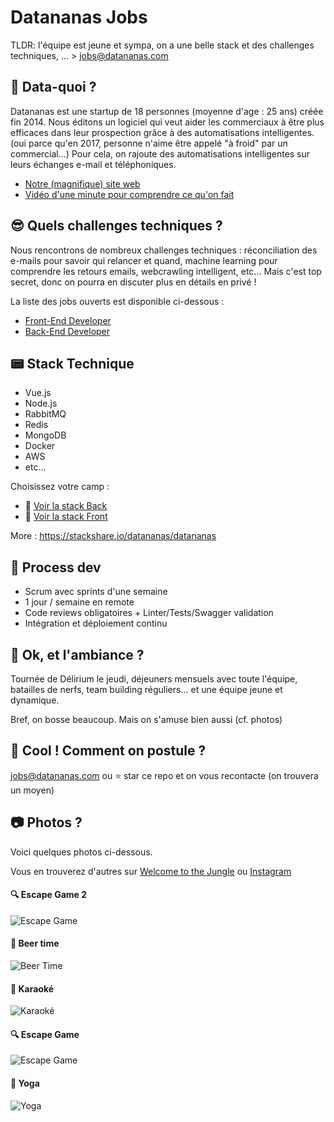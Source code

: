 # Datananas Jobs

TLDR: l'équipe est jeune et sympa, on a une belle stack et des challenges techniques, ... > jobs@datananas.com

## :pineapple: Data-quoi ?

Datananas est une startup de 18 personnes (moyenne d'age : 25 ans) créée fin 2014.
Nous éditons un logiciel qui veut aider les commerciaux à être plus efficaces dans leur prospection grâce à des automatisations intelligentes. (oui parce qu'en 2017, personne n'aime être appelé "à froid" par un commercial...)
Pour cela, on rajoute des automatisations intelligentes sur leurs échanges e-mail et téléphoniques.

- [Notre (magnifique) site web](https://www.datananas.com)
- [Vidéo d'une minute pour comprendre ce qu'on fait](https://www.youtube.com/watch?v=32y9oUF4pnU)

## :sunglasses:	Quels challenges techniques ?

Nous rencontrons de nombreux challenges techniques : réconciliation des e-mails pour savoir qui relancer et quand, machine learning pour comprendre les retours emails, webcrawling intelligent, etc...
Mais c'est top secret, donc on pourra en discuter plus en détails en privé !

La liste des jobs ouverts est disponible ci-dessous :

- [Front-End Developer](front-end-developer.md "Front-End Developer")
- [Back-End Developer](back-end-developer.md "Back-End Developer")

## :pager: Stack Technique

- Vue.js
- Node.js
- RabbitMQ
- Redis
- MongoDB
- Docker
- AWS
- etc...

Choisissez votre camp :
- :tractor: [Voir la stack Back](https://github.com/Datananas/jobs/blob/master/back-end-developer.md#user-content-pager-stack-tech)
- :art: [Voir la stack Front](https://github.com/Datananas/jobs/blob/master/front-end-developer.md#user-content-pager-stack-tech)

More : https://stackshare.io/datananas/datananas

## :ship:	Process dev

- Scrum avec sprints d'une semaine
- 1 jour / semaine en remote
- Code reviews obligatoires + Linter/Tests/Swagger validation
- Intégration et déploiement continu

## :tada: Ok, et l'ambiance ?

Tournée de Délirium le jeudi, déjeuners mensuels avec toute l'équipe, batailles de nerfs, team building réguliers... et une équipe jeune et dynamique.

Bref, on bosse beaucoup. Mais on s'amuse bien aussi (cf. photos)

## :love_letter: Cool ! Comment on postule ?

jobs@datananas.com ou :star: star ce repo et on vous recontacte (on trouvera un moyen)

## :camera: Photos ?

Voici quelques photos ci-dessous.

Vous en trouverez d'autres sur [Welcome to the Jungle](https://www.welcometothejungle.co/companies/datananas) ou [Instagram](https://www.instagram.com/datananas_hq/)

#### :mag: Escape Game 2

![Escape Game](https://assets.datananas.com/images/team_pictures/escape_game_v2.jpg "Escape Game 2") 

#### :beer:	Beer time

![Beer Time](https://assets.datananas.com/images/team_pictures/beer_time.jpg "Beer time")

#### :musical_note: Karaoké

![Karaoké](https://assets.datananas.com/images/team_pictures/karaoke.jpg "Karaoké")

#### :mag: Escape Game

![Escape Game](https://assets.datananas.com/images/team_pictures/escape_game.jpg "Escape Game")

#### :dancer: Yoga

![Yoga](https://assets.datananas.com/images/team_pictures/yoga.jpg "Yoga")
